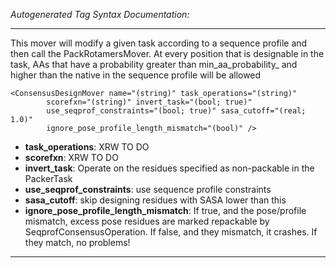 _Autogenerated Tag Syntax Documentation:_

---
This mover will modify a given task according to a sequence profile and then call the PackRotamersMover. At every position that is designable in the task, AAs that have a probability greater than min_aa_probability_ and higher than the native in the sequence profile will be allowed

```
<ConsensusDesignMover name="(string)" task_operations="(string)"
        scorefxn="(string)" invert_task="(bool; true)"
        use_seqprof_constraints="(bool; true)" sasa_cutoff="(real; 1.0)"
        ignore_pose_profile_length_mismatch="(bool)" />
```

-   **task_operations**: XRW TO DO
-   **scorefxn**: XRW TO DO
-   **invert_task**: Operate on the residues specified as non-packable in the PackerTask
-   **use_seqprof_constraints**: use sequence profile constraints
-   **sasa_cutoff**: skip designing residues with SASA lower than this
-   **ignore_pose_profile_length_mismatch**: If true, and the pose/profile mismatch, excess pose residues are marked repackable by SeqprofConsensusOperation.  If false, and they mismatch, it crashes.  If they match, no problems!

---
